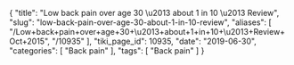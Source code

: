 {
    "title": "Low back pain over age 30 \u2013 about 1 in 10 \u2013 Review",
    "slug": "low-back-pain-over-age-30-about-1-in-10-review",
    "aliases": [
        "/Low+back+pain+over+age+30+\u2013+about+1+in+10+\u2013+Review+Oct+2015",
        "/10935"
    ],
    "tiki_page_id": 10935,
    "date": "2019-06-30",
    "categories": [
        "Back pain"
    ],
    "tags": [
        "Back pain"
    ]
}